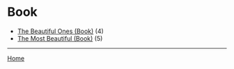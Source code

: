 # Book

  * [The Beautiful Ones (Book)](./book/the-beautiful-ones/) (4)
  * [The Most Beautiful (Book)](./book/the-most-beautiful/) (5)

----

[Home](../)
